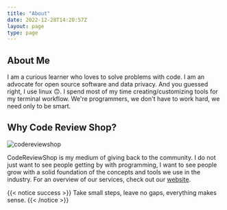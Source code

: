 ```yaml
---
title: "About"
date: 2022-12-28T14:20:57Z
layout: page
type: page
---
```


## About Me

I am a curious learner who loves to solve problems with code. I am an advocate for open source software and data privacy. And you guessed right, I use linux 🙃. I spend most of my time creating/customizing tools for my terminal workflow.
We're programmers, we don't have to work hard, we need only to be smart.

## Why Code Review Shop?

![codereviewshop](/images/logo.webp)

CodeReviewShop is my medium of giving back to the community. I do not just want to see people getting by with programming, I want to see people grow with a solid foundation of the concepts and tools we use in the industry. For an overview of our services, check out our [website](https://codereviewshop.web.app).

{{< notice success >}}
Take small steps, leave no gaps, everything makes sense.
{{< /notice >}}
